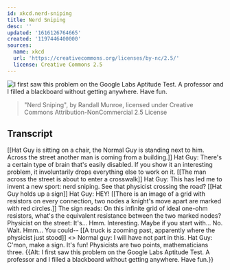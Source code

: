 ```yaml
---
id: xkcd.nerd-sniping
title: Nerd Sniping
desc: ''
updated: '1616126764665'
created: '1197446400000'
sources:
  name: xkcd
  url: 'https://creativecommons.org/licenses/by-nc/2.5/'
  license: Creative Commons 2.5
---
```

![I first saw this problem on the Google Labs Aptitude Test.  A professor and I filled a blackboard without getting anywhere.  Have fun.](https://imgs.xkcd.com/comics/nerd_sniping.png)
> "Nerd Sniping", by Randall Munroe, licensed under Creative Commons Attribution-NonCommercial 2.5 License

## Transcript
[[Hat Guy is sitting on a chair, the Normal Guy is standing next to him. Across the street another man is coming from a building.]]
Hat Guy: There's a certain type of brain that's easily disabled. If you show it an interesting problem, it involuntarily drops everything else to work on it.
[[The man across the street is about to enter a crosswalk]]
Hat Guy: This has led me to invent a new sport: nerd sniping. See that physicist crossing the road?
[[Hat Guy holds up a sign]]
Hat Guy: HEY!
[[There is an image of a grid with resistors on every connection, two nodes a knight's move apart are marked with red circles.]]
The sign reads: On this infinite grid of ideal one-ohm resistors, what's the equivalent resistance between the two marked nodes?
Physicist on the street: It's... Hmm. Interesting. Maybe if you start with... No. Wait. Hmm... You could--
[[A truck is zooming past, apparently where the physicist just stood]]
<<FOOOOM>>
Normal guy: I will have not part in this.
Hat Guy: C'mon, make a sign. It's fun! Physicists are two points, mathematicians three.
{{Alt: I first saw this problem on the Google Labs Aptitude Test.  A professor and I filled a blackboard without getting anywhere.  Have fun.}}
